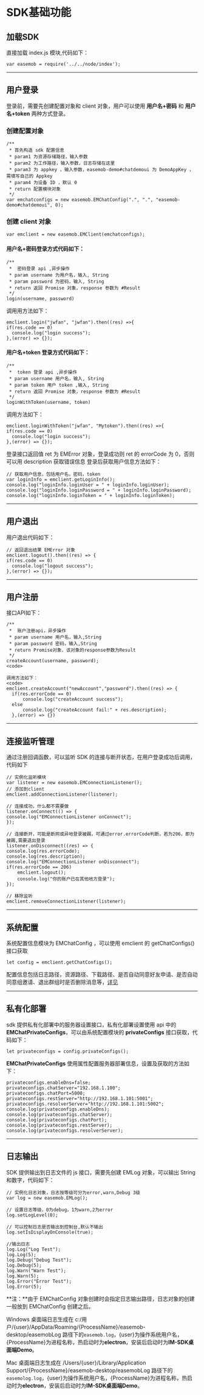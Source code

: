 # SDK基础功能

## 加载SDK

直接加载 index.js 模块,代码如下：

```
var easemob = require('../../node/index');
```

------

## 用户登录

登录前，需要先创建配置对象和 client 对象，用户可以使用 **用户名+密码** 和 **用户名+token** 两种方式登录。

### 创建配置对象

```
/**  
 * 首先构造 sdk 配置信息
 * param1 为资源存储路径，输入参数
 * param2 为工作路径，输入参数，日志存储在这里
 * param3 为 appkey ，输入参数，easemob-demo#chatdemoui 为 DemoAppKey ，需填写自己的 Appkey
 * param4 为设备 ID ，默认 0
 * return 配置模块对象
 */
var emchatconfigs = new easemob.EMChatConfig(".", ".", "easemob-demo#chatdemoui", 0);
```

### 创建 client 对象

```
var emclient = new easemob.EMClient(emchatconfigs);
```

#### 用户名+密码登录方式代码如下：

```
/** 
 *  密码登录 api ,异步操作
 * param username 为用户名，输入, String
 * param password 为密码，输入, String
 * return 返回 Promise 对象，response 参数为 #Result
 */
login(username, password)
```

调用用方法如下：

```
emclient.login("jwfan", "jwfan").then((res) =>{
if(res.code == 0)
  console.log("login success");
},(error) => {});
```

#### 用户名+token 登录方式代码如下：

```
/** 
 *  token 登录 api ,异步操作
 * param username 用户名，输入, String
 * param token 用户 token ,输入, String
 * return 返回 Promise 对象，response 参数为 #Result
 */
loginWithToken(username, token)
```

调用方法如下：

```
emclient.loginWithToken("jwfan", "Mytoken").then((res) =>{
if(res.code == 0)
  console.log("login success");
},(error) => {});
```

登录接口返回值 ret 为 EMError 对象，登录成功则 ret 的 errorCode 为 0，否则可以用 description 获取错误信息 登录后获取用户信息方法如下：

```
// 获取用户信息，包括用户名，密码，token
var loginInfo = emclient.getLoginInfo();
console.log("loginInfo.loginUser = " + loginInfo.loginUser);
console.log("loginInfo.loginPassword = " + loginInfo.loginPassword);
console.log("loginInfo.loginToken = " + loginInfo.loginToken);
```

------

## 用户退出

用户退出代码如下：

```
// 返回退出结果 EMError 对象
emclient.logout().then((res) => {
if(res.code == 0)
  console.log("logout success");
},(error) => {});
```

------

## 用户注册

接口API如下：

```
/** 
 *  账户注册api，异步操作
 * param username 用户名，输入,String
 * param password 密码，输入,String
 * return Promise对象，该对象的response参数为Result
 */
createAccount(username, password);
<code>

调用方法如下：
<code>
emclient.createAccount("newAccount","password").then((res) => {
  if(res.errorCode == 0)
      console.log("createAccount success");
  else
      console.log("createAccount fail:" + res.description);
  },(error) => {})
```

------

## 连接监听管理

通过注册回调函数，可以监听 SDK 的连接与断开状态，在用户登录成功后调用，代码如下

```
// 实例化监听模块
var listener = new easemob.EMConnectionListener();
// 添加到client
emclient.addConnectionListener(listener);

// 连接成功，什么都不需要做
listener.onConnect(() => {
console.log("EMConnectionListener onConnect");
});

// 连接断开，可能是断网或异地登录被踢，可通过error.errorCode判断，若为206，即为被踢,需要退出登录
listener.onDisconnect((res) => {
console.log(res.errorCode);
console.log(res.description);
console.log("EMConnectionListener onDisconnect");
if(res.errorCode == 206)
    emclient.logout();
    console.log("你的账户已在其他地方登录");
});

// 移除监听
emclient.removeConnectionListener(listener);
```

------

## 系统配置

系统配置信息模块为 EMChatConfig ，可以使用 emclient 的 getChatConfigs() 接口获取

```
let config = emclient.getChatConfigs();
```

配置信息包括日志路径，资源路径、下载路径、是否自动同意好友申请、是否自动同意组邀请、退出群组时是否删除消息等，[详见](https://github.com/easemob/sdkdemoapp_windows/blob/electron/jsdoc/out/EmChatConfigs.html)

------

## 私有化部署

sdk 提供私有化部署中的服务器设置接口，私有化部署设置使用 api 中的 **EMChatPrivateConfigs**，可以由系统配置模块的 **privateConfigs** 接口获取，代码如下：

```
let privateconfigs = config.privateConfigs();
```

**EMChatPrivateConfigs** 使用属性配置服务器部署信息，设置及获取的方法如下：

```
privateconfigs.enableDns=false;
privateconfigs.chatServer="192.168.1.100";
privateconfigs.chatPort=5000;
privateconfigs.restServer="http://192.168.1.101:5001";
privateconfigs.resolverServer="http://192.168.1.101:5002";
console.log(privateconfigs.enableDns);
console.log(privateconfigs.chatServer);
console.log(privateconfigs.chatPort);
console.log(privateconfigs.restServer);
console.log(privateconfigs.resolverServer);
```

------

## 日志输出

SDK 提供输出到日志文件的 js 接口，需要先创建 EMLog 对象，可以输出 String 和数字，代码如下：

```
// 实例化日志对象，日志按等级可分为error,warn,Debug 3级
var log = new easemob.EMLog();

// 设置日志等级，0为debug，1为warn,2为error
log.setLogLevel(0);

// 可以控制日志是否输出到控制台,默认不输出
log.setIsDisplayOnConsole(true);

//输出日志
log.Log("Log Test");
log.Log(5);
log.Debug("Debug Test");
log.Debug(5);
log.Warn("Warn Test");
log.Warn(5);
log.Error("Error Test");
log.Error(5);
```

**注：**由于 EMChatConfig 对象创建时会指定日志输出路径，日志对象的创建一般放到 EMChatConfig 创建之后。

Windows 桌面端日志生成在 c:/用户/{user}/AppData/Roaming/{ProcessName}/easemob-desktop/easemobLog 路径下的`easemob.log`，{user}为操作系统用户名，{ProcessName}为进程名称，热启动时为**electron**，安装后启动时为**IM-SDK桌面端Demo**。

Mac 桌面端日志生成在 /Users/{user}/Library/Application Support/{ProcessName}/easemob-desktop/easemobLog 路径下的`easemolog.log`，{user}为操作系统用户名，{ProcessName}为进程名称，热启动时为**electron**，安装后启动时为**IM-SDK桌面端Demo**。